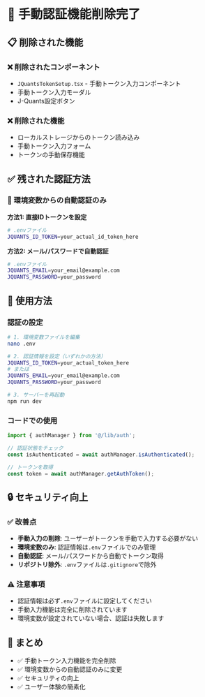 # 🔐 手動認証機能削除完了

## 📋 削除された機能

### ❌ 削除されたコンポーネント
- `JQuantsTokenSetup.tsx` - 手動トークン入力コンポーネント
- 手動トークン入力モーダル
- J-Quants設定ボタン

### ❌ 削除された機能
- ローカルストレージからのトークン読み込み
- 手動トークン入力フォーム
- トークンの手動保存機能

## ✅ 残された認証方法

### 🔧 環境変数からの自動認証のみ

**方法1: 直接IDトークンを設定**
```bash
# .envファイル
JQUANTS_ID_TOKEN=your_actual_id_token_here
```

**方法2: メール/パスワードで自動認証**
```bash
# .envファイル
JQUANTS_EMAIL=your_email@example.com
JQUANTS_PASSWORD=your_password
```

## 🚀 使用方法

### 認証の設定
```bash
# 1. 環境変数ファイルを編集
nano .env

# 2. 認証情報を設定（いずれかの方法）
JQUANTS_ID_TOKEN=your_actual_token_here
# または
JQUANTS_EMAIL=your_email@example.com
JQUANTS_PASSWORD=your_password

# 3. サーバーを再起動
npm run dev
```

### コードでの使用
```typescript
import { authManager } from '@/lib/auth';

// 認証状態をチェック
const isAuthenticated = await authManager.isAuthenticated();

// トークンを取得
const token = await authManager.getAuthToken();
```

## 🔒 セキュリティ向上

### ✅ 改善点
- **手動入力の削除**: ユーザーがトークンを手動で入力する必要がない
- **環境変数のみ**: 認証情報は`.env`ファイルでのみ管理
- **自動認証**: メール/パスワードから自動でトークン取得
- **リポジトリ除外**: `.env`ファイルは`.gitignore`で除外

### ⚠️ 注意事項
- 認証情報は必ず`.env`ファイルに設定してください
- 手動入力機能は完全に削除されています
- 環境変数が設定されていない場合、認証は失敗します

## 📝 まとめ

- ✅ 手動トークン入力機能を完全削除
- ✅ 環境変数からの自動認証のみに変更
- ✅ セキュリティの向上
- ✅ ユーザー体験の簡素化
